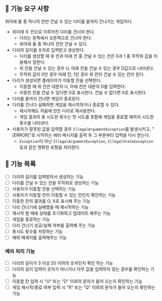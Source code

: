 ## 🚀 기능 요구 사항
위아래 둘 중 하나의 칸만 건널 수 있는 다리를 끝까지 건너가는 게임이다.
- 위아래 두 칸으로 이루어진 다리를 건너야 한다.
    - 다리는 왼쪽에서 오른쪽으로 건너야 한다.
    - 위아래 둘 중 하나의 칸만 건널 수 있다.
- 다리의 길이를 숫자로 입력받고 생성한다.
    - 다리를 생성할 때 위 칸과 아래 칸 중 건널 수 있는 칸은 0과 1 중 무작위 값을 이용해서 정한다.
    - 위 칸을 건널 수 있는 경우 U, 아래 칸을 건널 수 있는 경우 D값으로 나타낸다.
    - 무작위 값이 0인 경우 아래 칸, 1인 경우 위 칸이 건널 수 있는 칸이 된다.
- 다리가 생성되면 플레이어가 이동할 칸을 선택한다.
    - 이동할 때 위 칸은 대문자 U, 아래 칸은 대문자 D를 입력한다.
    - 이동한 칸을 건널 수 있다면 O로 표시한다. 건널 수 없다면 X로 표시한다.
- 다리를 끝까지 건너면 게임이 종료된다.
- 다리를 건너다 실패하면 게임을 재시작하거나 종료할 수 있다.
    - 재시작해도 처음에 만든 다리로 재사용한다.
    - 게임 결과의 총 시도한 횟수는 첫 시도를 포함해 게임을 종료할 때까지 시도한 횟수를 나타낸다.
- 사용자가 잘못된 값을 입력할 경우 `IllegalArgumentException`를 발생시키고, "[ERROR]"로 시작하는 에러 메시지를 출력 후 그 부분부터 입력을 다시 받는다.
    - `Exception`이 아닌 `IllegalArgumentException`, `IllegalStateException` 등과 같은 명확한 유형을 처리한다.
## 🎯 기능 목록
- [ ] 다리의 길이를 입력받아서 생성하는 기능
- [ ] 다리를 건널 수 있는 칸을 무작위로 생성하는 기능
- [ ] 사용자가 이동할 칸을 선택하는 기능
- [ ] 사용자가 이동할 칸이 이동할 수 있는 칸인지 확인하는 기능
- [ ] 이동한 칸의 결과를 O, X로 표시해 주는 기능
- [ ] 다리 건너기에 실패했을 때 재시작하는 기능
- [ ] 재시작 할 때에 상태를 초기화하고 업데이트 해주는 기능
- [ ] 게임을 종료하는 기능
- [ ] 다리 건너기 성공/실패 여부를 출력해 주는 기능
- [ ] 총시도 횟수를 저장하는 기능
- [ ] 예외 메세지를 출력해주는 기능
### 예외 처리 기능
- [ ] 다리의 길이가 3 이상 20 이하의 숫자인지 확인 하는 기능
- [ ] 다리의 길이 입력이 숫자가 아니거나 아무 값을 입력하지 않는 경우를 확인하는 기능
- [ ] 이동할 칸 입력 시 "U" 또는 "D" 이외의 문자가 들어 오는지 확인하는 기능
- [ ] 게임 재시작/종료 여부 입력 시 "R" 또는 "Q" 이외의 문자가 들어 오는지 확인하는 기능